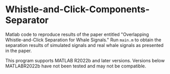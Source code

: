 # Whistle-and-Click-Components-Separator
Matlab code to reproduce results of the paper entitled "Overlapping Whistle-and-Click Separation for Whale Signals." Run `main.m` to obtain the separation results of simulated signals and real whale signals as presented in the paper. 

This program supports MATLAB R2022b and later versions. Versions below MATLABR2022b have not been tested and may not be compatible.
